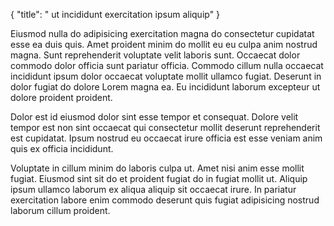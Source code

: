{
  "title": " ut incididunt exercitation ipsum aliquip"
}

Eiusmod nulla do adipisicing exercitation magna do consectetur cupidatat esse ea duis quis. Amet proident minim do mollit eu eu culpa anim nostrud magna. Sunt reprehenderit voluptate velit laboris sunt. Occaecat dolor commodo dolor officia sunt pariatur officia. Commodo cillum nulla occaecat incididunt ipsum dolor occaecat voluptate mollit ullamco fugiat. Deserunt in dolor fugiat do dolore Lorem magna ea. Eu incididunt laborum excepteur ut dolore proident proident.

Dolor est id eiusmod dolor sint esse tempor et consequat. Dolore velit tempor est non sint occaecat qui consectetur mollit deserunt reprehenderit est cupidatat. Ipsum nostrud eu occaecat irure officia est esse veniam anim quis ex officia incididunt.

Voluptate in cillum minim do laboris culpa ut. Amet nisi anim esse mollit fugiat. Eiusmod sint sit do et proident fugiat do in fugiat mollit ut. Aliquip ipsum ullamco laborum ex aliqua aliquip sit occaecat irure. In pariatur exercitation labore enim commodo deserunt quis fugiat adipisicing nostrud laborum cillum proident.